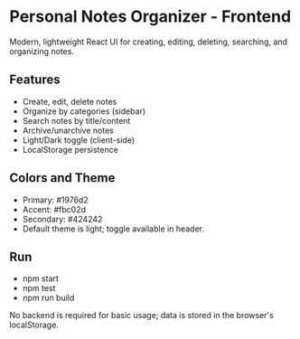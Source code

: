 # Personal Notes Organizer - Frontend

Modern, lightweight React UI for creating, editing, deleting, searching, and organizing notes.

## Features
- Create, edit, delete notes
- Organize by categories (sidebar)
- Search notes by title/content
- Archive/unarchive notes
- Light/Dark toggle (client-side)
- LocalStorage persistence

## Colors and Theme
- Primary: #1976d2
- Accent: #fbc02d
- Secondary: #424242
- Default theme is light; toggle available in header.

## Run
- npm start
- npm test
- npm run build

No backend is required for basic usage; data is stored in the browser's localStorage.
